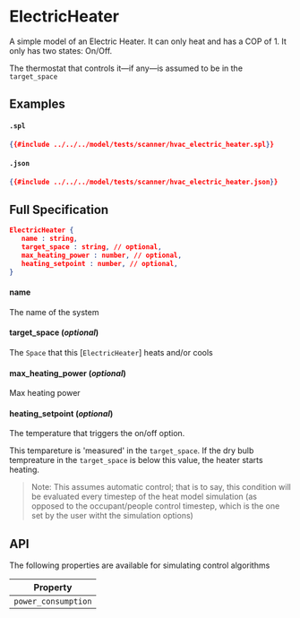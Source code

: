 # ElectricHeater

A simple model of an Electric Heater. It can only heat
and has a COP of 1. It only has two states: On/Off.

The thermostat that controls it—if any—is assumed to be in
the `target_space`

## Examples

#### `.spl`

```json
{{#include ../../../model/tests/scanner/hvac_electric_heater.spl}}
```

#### `.json`

```json
{{#include ../../../model/tests/scanner/hvac_electric_heater.json}}
```


 ## Full Specification

```json
ElectricHeater {
   name : string,
   target_space : string, // optional,
   max_heating_power : number, // optional,
   heating_setpoint : number, // optional,
}
```



#### name

The name of the system




#### target_space (*optional*)

The `Space` that this [`ElectricHeater`] heats and/or
cools




#### max_heating_power (*optional*)

Max heating power




#### heating_setpoint (*optional*)

The temperature that triggers the on/off option.

This tempareture is \'measured\' in the `target_space`. If
the dry bulb tempreature in the `target_space` is below
this value, the heater starts heating.

> Note: This assumes automatic control; that is to say, this
condition will be evaluated every timestep of the heat model
simulation (as opposed to the occupant/people control timestep,
which is the one set by the user witht the simulation options)








## API

The following properties are available for simulating control algorithms

| Property |
|----------|
| `power_consumption` |  